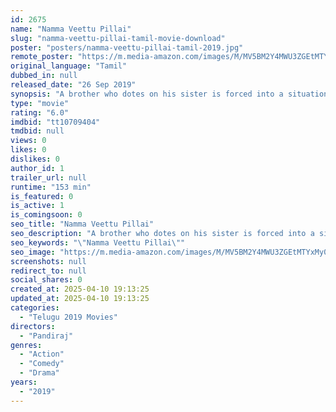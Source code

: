 ```yaml
---
id: 2675
name: "Namma Veettu Pillai"
slug: "namma-veettu-pillai-tamil-movie-download"
poster: "posters/namma-veettu-pillai-tamil-2019.jpg"
remote_poster: "https://m.media-amazon.com/images/M/MV5BM2Y4MWU3ZGEtMTYxMy00MGVjLWI1OTEtMzA0ODBmNzU1ZDY0XkEyXkFqcGdeQXVyMTEzNzg0Mjkx._V1_SX300.jpg"
original_language: "Tamil"
dubbed_in: null
released_date: "26 Sep 2019"
synopsis: "A brother who dotes on his sister is forced into a situation where he has to get her married to a ruffian with whom he is at loggerheads. Can their relationship survive?"
type: "movie"
rating: "6.0"
imdbid: "tt10709404"
tmdbid: null
views: 0
likes: 0
dislikes: 0
author_id: 1
trailer_url: null
runtime: "153 min"
is_featured: 0
is_active: 1
is_comingsoon: 0
seo_title: "Namma Veettu Pillai"
seo_description: "A brother who dotes on his sister is forced into a situation where he has to get her married to a ruffian with whom he is at loggerheads. Can their relationship survive?"
seo_keywords: "\"Namma Veettu Pillai\""
seo_image: "https://m.media-amazon.com/images/M/MV5BM2Y4MWU3ZGEtMTYxMy00MGVjLWI1OTEtMzA0ODBmNzU1ZDY0XkEyXkFqcGdeQXVyMTEzNzg0Mjkx._V1_SX300.jpg"
screenshots: null
redirect_to: null
social_shares: 0
created_at: 2025-04-10 19:13:25
updated_at: 2025-04-10 19:13:25
categories:
  - "Telugu 2019 Movies"
directors:
  - "Pandiraj"
genres:
  - "Action"
  - "Comedy"
  - "Drama"
years:
  - "2019"
---
```

